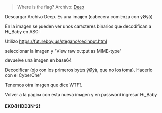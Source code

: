 > Where is the flag?
Archivo: [Deep](https://github.com/estebancano-dev/CTF-Writeups/blob/master/20200626%20Ekoparty%20Pre-CTF/Files/Deep?raw=true "Deep")

Descargar Archivo Deep. Es una imagen (cabecera comienza con ÿØÿà)

En la imagen se pueden ver unos caracteres binarios que decodifican a Hi_Baby en ASCII

Utilizo https://futureboy.us/stegano/decinput.html

seleccionar la imagen y "View raw output as MIME-type"

devuelve una imagen en base64

Decodificar (ojo con los primeros bytes ÿØÿà, que no los toma). Hacerlo con el CyberChef

Tenemos otra imagen que dice WTF?. 

Volver a la pagina con esta nueva imagen y en password ingresar Hi_Baby

#### EKO{H1DD3N^2}